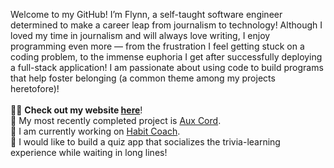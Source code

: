 Welcome to my GitHub! I’m Flynn, a self-taught software engineer determined to make a career leap from journalism to technology! Although I loved my time in journalism and will always love writing, I enjoy programming even more — from the frustration I feel getting stuck on a coding problem, to the immense euphoria I get after successfully deploying a full-stack application! I am passionate about using code to build programs that help foster belonging (a common theme among my projects heretofore)! <br> 
<br>
👨‍💻 <b>Check out my website <a href="https://ftrichardson.github.io/portfolio/">here</a></b>!<br>
🎸 My most recently completed project is [Aux Cord](https://aux-cord.onrender.com/).<br>
🌱 I am currently working on [Habit Coach](https://habit-coach.netlify.app/).<br>
🔭 I would like to build a quiz app that socializes the trivia-learning experience while waiting in long lines!

